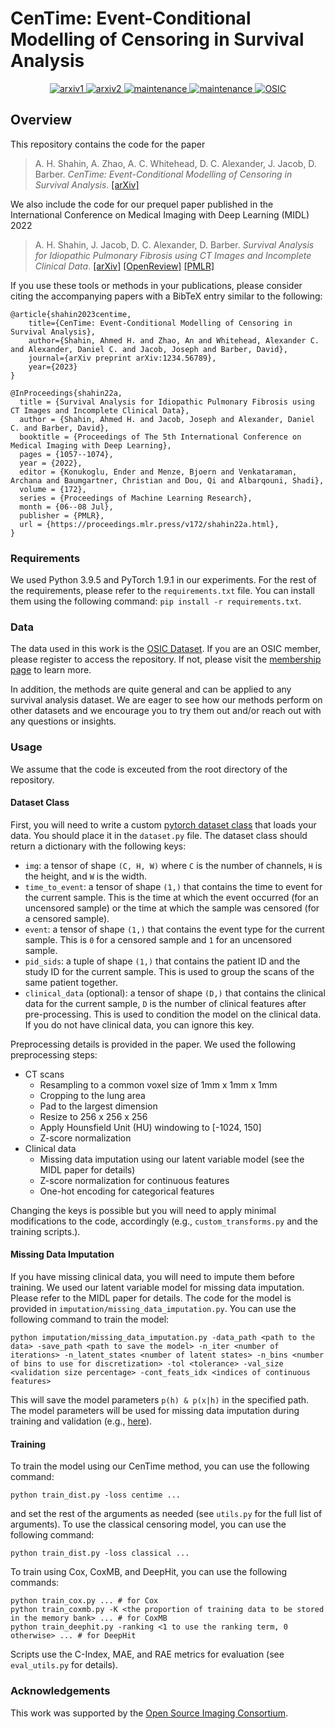 # CenTime: Event-Conditional Modelling of Censoring in Survival Analysis

<p align="center">
    <a href="https://arxiv.org/abs/1234.56789">
        <img alt="arxiv1" src="https://img.shields.io/badge/arXiv-1234.56789-b31b1b.svg">
    </a>
    <a href="https://arxiv.org/abs/2203.11391">
        <img alt="arxiv2" src="https://img.shields.io/badge/arXiv-2203.11391-b31b1b.svg">
    </a>
     <a href="https://pytorch.org/">
        <img alt="maintenance" src="https://img.shields.io/badge/PyTorch-1.9.1-ee4c2c.svg">
    </a>
     <a href="https://github.com/psf/black">
        <img alt="maintenance" src="https://img.shields.io/badge/Code%20style-black-000000.svg">
    </a>
    <a href="https://www.osicild.org/dr-about.html">
        <img alt="OSIC" src="https://img.shields.io/badge/Dataset-OSIC%20-27aae1.svg">
    </a>
</p>

## Overview

This repository contains the code for the paper
> A. H. Shahin, A. Zhao, A. C. Whitehead, D. C. Alexander, J. Jacob, D. Barber. _CenTime: Event-Conditional Modelling of Censoring in Survival Analysis_. [[arXiv]](https://arxiv.org/abs/1234.56789)

We also include the code for our prequel paper published in the International Conference on Medical Imaging with Deep Learning (MIDL) 2022
> A. H. Shahin, J. Jacob, D. C. Alexander, D. Barber. _Survival Analysis for Idiopathic Pulmonary Fibrosis using CT Images and Incomplete Clinical Data_. [[arXiv]](https://arxiv.org/abs/2203.11391) [[OpenReview]](https://openreview.net/forum?id=1234.56789) [[PMLR]](https://proceedings.mlr.press/v172/shahin22a.html)

If you use these tools or methods in your publications, please consider citing the accompanying papers with a BibTeX entry similar to the following:

```
@article{shahin2023centime,
    title={CenTime: Event-Conditional Modelling of Censoring in Survival Analysis},
    author={Shahin, Ahmed H. and Zhao, An and Whitehead, Alexander C. and Alexander, Daniel C. and Jacob, Joseph and Barber, David},
    journal={arXiv preprint arXiv:1234.56789},
    year={2023}
}

@InProceedings{shahin22a,
  title = {Survival Analysis for Idiopathic Pulmonary Fibrosis using CT Images and Incomplete Clinical Data},
  author = {Shahin, Ahmed H. and Jacob, Joseph and Alexander, Daniel C. and Barber, David},
  booktitle = {Proceedings of The 5th International Conference on Medical Imaging with Deep Learning},
  pages = {1057--1074},
  year = {2022},
  editor = {Konukoglu, Ender and Menze, Bjoern and Venkataraman, Archana and Baumgartner, Christian and Dou, Qi and Albarqouni, Shadi},
  volume = {172},
  series = {Proceedings of Machine Learning Research},
  month = {06--08 Jul},
  publisher = {PMLR},
  url = {https://proceedings.mlr.press/v172/shahin22a.html},
}
```

### Requirements

We used Python 3.9.5 and PyTorch 1.9.1 in our experiments. For the rest of the requirements, please refer to the `requirements.txt` file. You can install them using the following command:
``` pip install -r requirements.txt ```.

### Data

The data used in this work is the [OSIC Dataset](https://www.osicild.org/dr-about.html). If you are an OSIC member, please register to access the repository. If not, please visit the [membership page](https://www.osicild.org/membership.html) to learn more.

In addition, the methods are quite general and can be applied to any survival analysis dataset. We are eager to see how our methods perform on other datasets and we encourage you to try them out and/or reach out with any questions or insights.

### Usage

We assume that the code is exceuted from the root directory of the repository.

#### Dataset Class

First, you will need to write a custom [pytorch dataset class](https://pytorch.org/tutorials/beginner/data_loading_tutorial.html#dataset-class) that loads your data. You should place it in the `dataset.py` file. The dataset class should return a dictionary with the following keys:

- `img`: a tensor of shape `(C, H, W)` where `C` is the number of channels, `H` is the height, and `W` is the width.
- `time_to_event`: a tensor of shape `(1,)` that contains the time to event for the current sample. This is the time at which the event occurred (for an uncensored sample) or the time at which the sample was censored (for a censored sample).
- `event`: a tensor of shape `(1,)` that contains the event type for the current sample. This is `0` for a censored sample and `1` for an uncensored sample.
- `pid_sids`: a tuple of shape `(1,)` that contains the patient ID and the study ID for the current sample. This is used to group the scans of the same patient together.
- `clinical_data` (optional): a tensor of shape `(D,)` that contains the clinical data for the current sample, `D` is the number of clinical features after pre-processing. This is used to condition the model on the clinical data. If you do not have clinical data, you can ignore this key.

Preprocessing details is provided in the paper. We used the following preprocessing steps:

- CT scans
  - Resampling to a common voxel size of 1mm x 1mm x 1mm
  - Cropping to the lung area
  - Pad to the largest dimension
  - Resize to 256 x 256 x 256
  - Apply Hounsfield Unit (HU) windowing to [-1024, 150]
  - Z-score normalization
- Clinical data
  - Missing data imputation using our latent variable model (see the MIDL paper for details)
  - Z-score normalization for continuous features
  - One-hot encoding for categorical features

Changing the keys is possible but you will need to apply minimal modifications to the code, accordingly (e.g., `custom_transforms.py` and the training scripts.).

#### Missing Data Imputation

If you have missing clinical data, you will need to impute them before training. We used our latent variable model for missing data imputation. Please refer to the MIDL paper for details. The code for the model is provided in `imputation/missing_data_imputation.py`. You can use the following command to train the model:

```
python imputation/missing_data_imputation.py -data_path <path to the data> -save_path <path to save the model> -n_iter <number of iterations> -n_latent_states <number of latent states> -n_bins <number of bins to use for discretization> -tol <tolerance> -val_size <validation size percentage> -cont_feats_idx <indices of continuous features>
```

This will save the model parameters `p(h) & p(x|h)` in the specified path. The model parameters will be used for missing data imputation during training and validation (e.g., [here](https://github.com/ahmedhshahin/centime/blob/main/custom_transforms.py#L74)).

#### Training

To train the model using our CenTime method, you can use the following command:

```
python train_dist.py -loss centime ...
```

and set the rest of the arguments as needed (see `utils.py` for the full list of arguments). To use the classical censoring model, you can use the following command:

```
python train_dist.py -loss classical ...
```

To train using Cox, CoxMB, and DeepHit, you can use the following commands:

```
python train_cox.py ... # for Cox
python train_coxmb.py -K <the proportion of training data to be stored in the memory bank> ... # for CoxMB
python train_deephit.py -ranking <1 to use the ranking term, 0 otherwise> ... # for DeepHit
```

Scripts use the C-Index, MAE, and RAE metrics for evaluation (see `eval_utils.py` for details).

### Acknowledgements

This work was supported by the [Open Source Imaging Consortium](https://www.osicild.org/).
